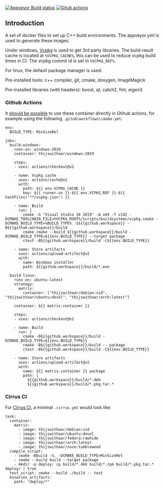 [![Appveyor Build status](https://ci.appveyor.com/api/projects/status/gxebs0dxfl4e70ro/branch/main?svg=true)](https://ci.appveyor.com/project/ThijsWithaar/dockerbuildimages/branch/main)
[![Gitub actions](https://github.com/ThijsWithaar/DockerBuildImages/actions/workflows/docker.yml/badge.svg)](https://github.com/ThijsWithaar/DockerBuildImages/actions)

## Introduction

A set of docker files to set up C++ build environments.
The appveyor.yml is used to generate these images.

Under windows, [Vcpkg](https://vcpkg.io) is used to get 3rd party libraries.
The build result cache is located at `%VCPKG_CACHE%`, this can be used to reduce vcpkg build times in CI.
The vcpkg commit id is set in `%VCPKG_REF%`.

For linux, the default package manager is used.

Pre-installed tools: c++ compiler, git, cmake, doxygen, ImageMagick

Pre-installed libraries (with headers): boost, qt, catch2, fmt, eigen3

### Github Actions

It [should be possible](https://docs.github.com/en/actions/learn-github-actions/workflow-syntax-for-github-actions#jobsjob_idcontainer) to use these container directly in Gtihub actions, for example using the following `.gitub\workflows\cmake.yml`:
```
env:
  BUILD_TYPE: MinSizeRel

jobs:
  build-windows:
    runs-on: windows-2019
    container: thijswithaar/windows:2019

    steps:
    - uses: actions/checkout@v2

    - name: Vcpkg cache
      uses: actions/cache@v2
      with:
        path: ${{ env.VCPKG_CACHE }}
        key: ${{ runner.os }}-${{ env.VCPKG_REF }}-${{ hashFiles('**/vcpkg.json') }}

    - name: Build
      run: |
        cmake -G "Visual Studio 16 2019" -A x64 -T v142 -DCMAKE_TOOLCHAIN_FILE=%VCPKG_ROOT%/scripts/buildsystems/vcpkg.cmake -DCMAKE_BUILD_TYPE=%BUILD_TYPE% -S${{github.workspace}} -B${{github.workspace}}/build
        cmake cmake --build ${{github.workspace}}/build -DCMAKE_BUILD_TYPE=${{env.BUILD_TYPE}} --target package
        ctest -B${{github.workspace}}/build -C${{env.BUILD_TYPE}}

    - name: Store artifacts
      uses: actions/upload-artifact@v2
      with:
        name: Windows installer
        path: ${{github.workspace}}/build/*.exe

  build-linux:
    runs-on: ubuntu-latest
    strategy:
      matrix:
        container: ["thijswithaar/debian:sid", "thijswithaar/ubuntu:devel", "thijswithaar/arch:latest"]

    container: ${{ matrix.container }}

    steps:
    - uses: actions/checkout@v2

    - name: Build
      run: |
        cmake -B${{github.workspace}}/build -DCMAKE_BUILD_TYPE=${{env.BUILD_TYPE}}
        cmake -B${{github.workspace}}/build -- package
        ctest -B${{github.workspace}}/build -C${{env.BUILD_TYPE}}

    - name: Store artifacts
      uses: actions/upload-artifact@v2
      with:
        name: ${{ matrix.container }} package
        path: |
          ${{github.workspace}}/build/*.deb
          ${{github.workspace}}/build/*.pkg.tar.*
```


### Cirrus CI

For [Cirrus CI](https://cirrus-ci.org/), a minimal `.cirrus.yml` would look like:
```
task:
  container:
    matrix:
      - image: thijswithaar/debian:sid
      - image: thijswithaar/ubuntu:devel
      - image: thijswithaar/fedora:rawhide
      - image: thijswithaar/arch:latest
      - image: thijswithaar/suse:tumbleweed
  compile_script:
    - cmake -Bbuild -S. -DCMAKE_BUILD_TYPE=MinSizeRel
    - cmake --build build --target package
    - mkdir -p deploy; cp build/*.deb build/*.rpm build/*.pkg.tar.* deploy/ | true
  test_script: cmake --build ./build -- test
  binaries_artifacts:
    path: "deploy/*"
```
